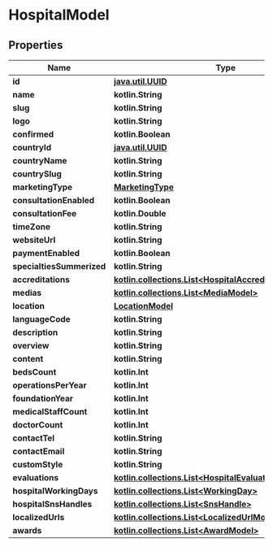 
# HospitalModel

## Properties
Name | Type | Description | Notes
------------ | ------------- | ------------- | -------------
**id** | [**java.util.UUID**](java.util.UUID.md) |  |  [optional]
**name** | **kotlin.String** |  |  [optional]
**slug** | **kotlin.String** |  |  [optional]
**logo** | **kotlin.String** |  |  [optional]
**confirmed** | **kotlin.Boolean** |  |  [optional]
**countryId** | [**java.util.UUID**](java.util.UUID.md) |  |  [optional]
**countryName** | **kotlin.String** |  |  [optional]
**countrySlug** | **kotlin.String** |  |  [optional]
**marketingType** | [**MarketingType**](MarketingType.md) |  |  [optional]
**consultationEnabled** | **kotlin.Boolean** |  |  [optional]
**consultationFee** | **kotlin.Double** |  |  [optional]
**timeZone** | **kotlin.String** |  |  [optional]
**websiteUrl** | **kotlin.String** |  |  [optional]
**paymentEnabled** | **kotlin.Boolean** |  |  [optional]
**specialtiesSummerized** | **kotlin.String** |  |  [optional]
**accreditations** | [**kotlin.collections.List&lt;HospitalAccreditationItemModel&gt;**](HospitalAccreditationItemModel.md) |  |  [optional]
**medias** | [**kotlin.collections.List&lt;MediaModel&gt;**](MediaModel.md) |  |  [optional]
**location** | [**LocationModel**](LocationModel.md) |  |  [optional]
**languageCode** | **kotlin.String** |  |  [optional]
**description** | **kotlin.String** |  |  [optional]
**overview** | **kotlin.String** |  |  [optional]
**content** | **kotlin.String** |  |  [optional]
**bedsCount** | **kotlin.Int** |  |  [optional]
**operationsPerYear** | **kotlin.Int** |  |  [optional]
**foundationYear** | **kotlin.Int** |  |  [optional]
**medicalStaffCount** | **kotlin.Int** |  |  [optional]
**doctorCount** | **kotlin.Int** |  |  [optional]
**contactTel** | **kotlin.String** |  |  [optional]
**contactEmail** | **kotlin.String** |  |  [optional]
**customStyle** | **kotlin.String** |  |  [optional]
**evaluations** | [**kotlin.collections.List&lt;HospitalEvaluationItemModel&gt;**](HospitalEvaluationItemModel.md) |  |  [optional]
**hospitalWorkingDays** | [**kotlin.collections.List&lt;WorkingDay&gt;**](WorkingDay.md) |  |  [optional]
**hospitalSnsHandles** | [**kotlin.collections.List&lt;SnsHandle&gt;**](SnsHandle.md) |  |  [optional]
**localizedUrls** | [**kotlin.collections.List&lt;LocalizedUrlModel&gt;**](LocalizedUrlModel.md) |  |  [optional]
**awards** | [**kotlin.collections.List&lt;AwardModel&gt;**](AwardModel.md) |  |  [optional]



